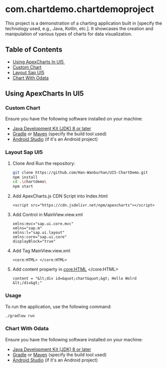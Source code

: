 # com.chartdemo.chartdemoproject

This project is a demonstration of a charting application built in [specify the technology used, e.g., Java, Kotlin, etc.]. It showcases the creation and manipulation of various types of charts for data visualization.

## Table of Contents

- [Using ApexCharts In UI5 ​](#Using-ApexCharts-In-UI5)
- [Custom Chart ](#Custom-Chart)
- [Layout Sap UI5](#Layout-Sap-UI5)
- [Chart With Odata​](#Chart-With-Odata​)

## Using ApexCharts In UI5

### Custom Chart

Ensure you have the following software installed on your machine:

- [Java Development Kit (JDK) 8 or later](https://www.oracle.com/java/technologies/javase-jdk8-downloads.html)
- [Gradle](https://gradle.org/install/) or [Maven](https://maven.apache.org/install.html) (specify the build tool used)
- [Android Studio](https://developer.android.com/studio) (if it's an Android project)

### Layout Sap UI5

1. Clone And Run the repository:

   ```bash
   git clone https://github.com/Han-Wanburhan/UI5-ChartDemo.git
   npm install
   cd .\chartdemo\
   npm start
   ```

2. Add ApexCharts.js CDN Script into Index.html​

   ```
   <script src="https://cdn.jsdelivr.net/npm/apexcharts"></script>
   ```

3. Add Control in MainView.view.xml

   ```
   xmlns:mvc="sap.ui.core.mvc"
   xmlns="sap.m"
   xmlns:l="sap.ui.layout"
   xmlns:core="sap.ui.core"
   displayBlock="true"
   ```

4. Add Tag MainView.view.xml

   ```
   <core:HTML> </core:HTML>
   ```

5. Add content property in <core:HTML> </core:HTML>
   ```
   content = "&lt;div id=&quot;chart&quot;&gt; Hello Wolrd &lt;/div&gt;"​
   ```

### Usage

To run the application, use the following command:

```bash
./gradlew run
```

### Chart With Odata

Ensure you have the following software installed on your machine:

- [Java Development Kit (JDK) 8 or later](https://www.oracle.com/java/technologies/javase-jdk8-downloads.html)
- [Gradle](https://gradle.org/install/) or [Maven](https://maven.apache.org/install.html) (specify the build tool used)
- [Android Studio](https://developer.android.com/studio) (if it's an Android project)
